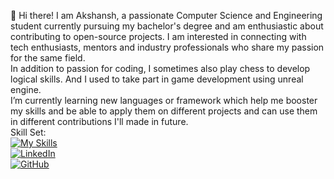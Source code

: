  👋 Hi there! I am Akshansh, a passionate Computer Science and Engineering student currently pursuing my bachelor's degree and am enthusiastic about contributing to open-source projects. I am interested in connecting with tech enthusiasts, mentors and industry professionals who  share my passion for the same field.
 <br>
 In addition to passion for coding, I sometimes also play chess to develop logical skills. And I used to take part in game development using unreal engine.
 <br>
 I’m currently learning new languages or framework which help me booster my skills and be able to apply them on different projects and can use them in different contributions I'll made in future.
 <br>
 Skill Set:
 <br>
 [![My Skills](https://skillicons.dev/icons?i=js,html,css,cpp,c,py,unreal)](https://skillicons.dev)
 <br>
 [![LinkedIn](https://img.shields.io/badge/LinkedIn-Connect-blue)](https://www.linkedin.com/in/akshansh-bansal-439954233/)<br>
[![GitHub](https://img.shields.io/badge/GitHub-Follow-green)](https://github.com/9AB5)

<!--
**9AB5/9AB5** is a ✨ _special_ ✨ repository because its `README.md` (this file) appears on your GitHub profile.

Here are some ideas to get you started:

- 🔭 I’m currently working on ...
- 🌱 I’m currently learning ...
- 👯 I’m looking to collaborate on ...
- 🤔 I’m looking for help with ...
- 💬 Ask me about ...
- 📫 How to reach me: ...
- 😄 Pronouns: ...
- ⚡ Fun fact: ...
-->
